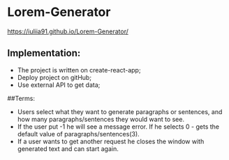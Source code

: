 # Lorem-Generator
https://iuliia91.github.io/Lorem-Generator/

## Implementation:
* The project is written on create-react-app;
* Deploy project on gitHub;
* Use external API to get data;


##Terms:
* Users select what they want to generate paragraphs or sentences, and how many paragraphs/sentences they would want to see. 
* If the user put -1 he will see a message error. If he selects 0 - gets the default value of paragraphs/sentences(3).
* If a user wants to get another request he closes the window with generated text and can start again.



